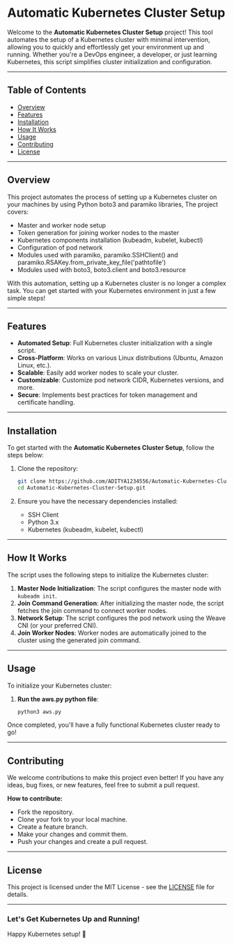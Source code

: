 # **Automatic Kubernetes Cluster Setup**

Welcome to the **Automatic Kubernetes Cluster Setup** project! This tool automates the setup of a Kubernetes cluster with minimal intervention, allowing you to quickly and effortlessly get your environment up and running. Whether you're a DevOps engineer, a developer, or just learning Kubernetes, this script simplifies cluster initialization and configuration.

---

## **Table of Contents**
- [Overview](#overview)
- [Features](#features)
- [Installation](#installation)
- [How It Works](#how-it-works)
- [Usage](#usage)
- [Contributing](#contributing)
- [License](#license)

---

## **Overview**
This project automates the process of setting up a Kubernetes cluster on your machines by using Python boto3 and paramiko libraries, The project covers:
- Master and worker node setup
- Token generation for joining worker nodes to the master
- Kubernetes components installation (kubeadm, kubelet, kubectl)
- Configuration of pod network
- Modules used with paramiko, paramiko.SSHClient() and paramiko.RSAKey.from_private_key_file('pathtofile')
- Modules used with boto3, boto3.client and boto3.resource 

With this automation, setting up a Kubernetes cluster is no longer a complex task. You can get started with your Kubernetes environment in just a few simple steps!

---

## **Features**
- **Automated Setup**: Full Kubernetes cluster initialization with a single script.
- **Cross-Platform**: Works on various Linux distributions (Ubuntu, Amazon Linux, etc.).
- **Scalable**: Easily add worker nodes to scale your cluster.
- **Customizable**: Customize pod network CIDR, Kubernetes versions, and more.
- **Secure**: Implements best practices for token management and certificate handling.

---

## **Installation**
To get started with the **Automatic Kubernetes Cluster Setup**, follow the steps below:

1. Clone the repository:
    ```bash
    git clone https://github.com/ADITYA1234556/Automatic-Kubernetes-Cluster-Setup.git
    cd Automatic-Kubernetes-Cluster-Setup.git
    ```

2. Ensure you have the necessary dependencies installed:
    - SSH Client
    - Python 3.x
    - Kubernetes (kubeadm, kubelet, kubectl)

---

## **How It Works**
The script uses the following steps to initialize the Kubernetes cluster:

1. **Master Node Initialization**: The script configures the master node with `kubeadm init`.
2. **Join Command Generation**: After initializing the master node, the script fetches the join command to connect worker nodes.
3. **Network Setup**: The script configures the pod network using the Weave CNI (or your preferred CNI).
4. **Join Worker Nodes**: Worker nodes are automatically joined to the cluster using the generated join command.

---

## **Usage**
To initialize your Kubernetes cluster:

1. **Run the aws.py python file**:
    ```bash
    python3 aws.py
    ```
Once completed, you'll have a fully functional Kubernetes cluster ready to go!

---

## **Contributing**
We welcome contributions to make this project even better! If you have any ideas, bug fixes, or new features, feel free to submit a pull request.

**How to contribute:**
- Fork the repository.
- Clone your fork to your local machine.
- Create a feature branch.
- Make your changes and commit them.
- Push your changes and create a pull request.

---

## **License**
This project is licensed under the MIT License - see the [LICENSE](LICENSE) file for details.

---

### **Let's Get Kubernetes Up and Running!**

Happy Kubernetes setup! 🚀
